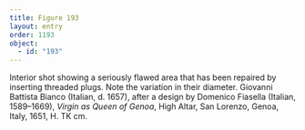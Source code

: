 ```yaml
---
title: Figure 193
layout: entry
order: 1193
object:
  - id: "193"
---
```


Interior shot showing a seriously flawed area that has been repaired by inserting threaded plugs. Note the variation in their diameter. Giovanni Battista Bianco (Italian, d. 1657), after a design by Domenico Fiasella (Italian, 1589–1669), *Virgin as Queen of Genoa*, High Altar, San Lorenzo, Genoa, Italy, 1651, H. TK cm.
